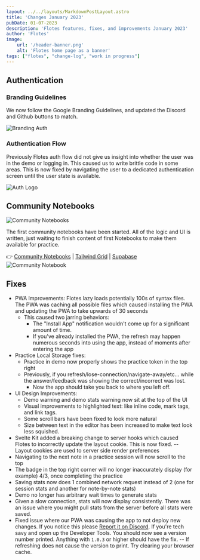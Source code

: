 ```yaml
---
layout: ../../layouts/MarkdownPostLayout.astro
title: 'Changes January 2023'
pubDate: 01-07-2023
description: 'Flotes features, fixes, and improvements January 2023'
author: 'Flotes'
image:
    url: '/header-banner.png' 
    alt: 'Flotes home page as a banner'
tags: ["flotes", "change-log", "work in progress"]
---
```


## Authentication

### Branding Guidelines

We now follow the Google Branding Guidelines, and updated the Discord and Github buttons to match.

![Branding Auth](/branding-auth.png)

### Authentication Flow

Previously Flotes auth flow did not give us insight into whether the user was in the demo or logging in.
This caused us to write brittle code in some areas. This is now fixed by navigating the user to a dedicated authentication screen until the user state is available.

![Auth Logo](/auth-logo.png)

## Community Notebooks

![Community Notebooks](/community-1.png)

The first community notebooks have been started. All of the logic and UI is written, just waiting to finish content of first Notebooks to make them available for practice. 

👉 [Community Notebooks](https://flotes.app/home/community) | [Tailwind Grid](https://flotes.app/home/community/tailwind-css-grid) | [Supabase](https://flotes.app/home/community/supabase-basics)
![Community Notebook](/community-tw.png)

## Fixes
- PWA Improvements: Flotes lazy loads potentially 100s of syntax files. The PWA was caching all possible files which caused installing the PWA and updating the PWA to take upwards of 30 seconds
  - This caused two jarring behaviors:
    - The "Install App" notification wouldn't come up for a significant amount of time.
    - If you've already installed the PWA, the refresh may happen numerous seconds into using the app, instead of moments after entering the app 
- Practice Local Storage fixes:
  - Practice in demo now properly shows the practice token in the top right
  - Previously, if you refresh/lose-connection/navigate-away/etc... while the answer/feedback was showing the correct/incorrect was lost.
    - Now the app should take you back to where you left off.
- UI Design Improvements:
  - Demo warning and demo stats warning now sit at the top of the UI
  - Visual improvements to highlighted text: like inline code, mark tags, and link tags.
  - Some scroll bars have been fixed to look more natural
  - Size between text in the editor has been increased to make text look less squished.
- Svelte Kit added a breaking change to server hooks which caused Flotes to incorrectly update the layout cookie. This is now fixed. -- Layout cookies are used to server side render preferences
- Navigating to the next note in a practice session will now scroll to the top
- The badge in the top right corner will no longer inaccurately display (for example) 4/3, once completing the practice
- Saving stats now does 1 combined network request instead of 2 (one for session stats and another for note-by-note stats)
- Demo no longer has arbitrary wait times to generate stats
- Given a slow connection, stats will now display consistently. There was an issue where you might pull stats from the server before all stats were saved.
- Fixed issue where our PWA was causing the app to not deploy new changes. If you notice this please [Report it on Discord](https://discord.gg/4KBRYjC7D9). If you're tech savy and open up the Developer Tools. You should now see a version number printed. Anything with `1.0.3` or higher should have the fix. -- If refreshing does not cause the version to print. Try clearing your browser cache.
